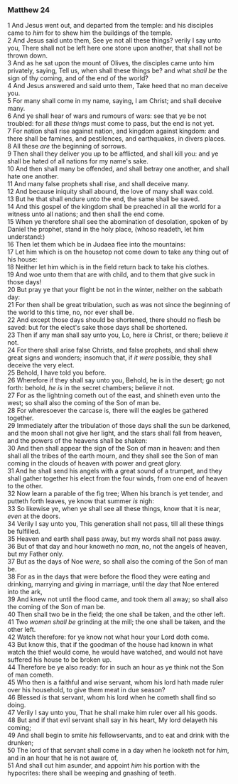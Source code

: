 ### Matthew 24

1 And Jesus went out, and departed from the temple: and his disciples came to *him* for to shew him the buildings of the temple.  
2 And Jesus said unto them, See ye not all these things? verily I say unto you, There shall not be left here one stone upon another, that shall not be thrown down.  
3 And as he sat upon the mount of Olives, the disciples came unto him privately, saying, Tell us, when shall these things be? and what *shall be* the sign of thy coming, and of the end of the world?  
4 And Jesus answered and said unto them, Take heed that no man deceive you.  
5 For many shall come in my name, saying, I am Christ; and shall deceive many.  
6 And ye shall hear of wars and rumours of wars: see that ye be not troubled: for all *these things* must come to pass, but the end is not yet.  
7 For nation shall rise against nation, and kingdom against kingdom: and there shall be famines, and pestilences, and earthquakes, in divers places.  
8 All these *are* the beginning of sorrows.  
9 Then shall they deliver you up to be afflicted, and shall kill you: and ye shall be hated of all nations for my name's sake.  
10 And then shall many be offended, and shall betray one another, and shall hate one another.  
11 And many false prophets shall rise, and shall deceive many.  
12 And because iniquity shall abound, the love of many shall wax cold.  
13 But he that shall endure unto the end, the same shall be saved.  
14 And this gospel of the kingdom shall be preached in all the world for a witness unto all nations; and then shall the end come.  
15 When ye therefore shall see the abomination of desolation, spoken of by Daniel the prophet, stand in the holy place, (whoso readeth, let him understand:)  
16 Then let them which be in Judaea flee into the mountains:  
17 Let him which is on the housetop not come down to take any thing out of his house:  
18 Neither let him which is in the field return back to take his clothes.  
19 And woe unto them that are with child, and to them that give suck in those days!  
20 But pray ye that your flight be not in the winter, neither on the sabbath day:  
21 For then shall be great tribulation, such as was not since the beginning of the world to this time, no, nor ever shall be.  
22 And except those days should be shortened, there should no flesh be saved: but for the elect's sake those days shall be shortened.  
23 Then if any man shall say unto you, Lo, here *is* Christ, or there; believe *it* not.  
24 For there shall arise false Christs, and false prophets, and shall shew great signs and wonders; insomuch that, if *it were* possible, they shall deceive the very elect.  
25 Behold, I have told you before.  
26 Wherefore if they shall say unto you, Behold, he is in the desert; go not forth: behold, *he is* in the secret chambers; believe *it* not.  
27 For as the lightning cometh out of the east, and shineth even unto the west; so shall also the coming of the Son of man be.  
28 For wheresoever the carcase is, there will the eagles be gathered together.  
29 Immediately after the tribulation of those days shall the sun be darkened, and the moon shall not give her light, and the stars shall fall from heaven, and the powers of the heavens shall be shaken:  
30 And then shall appear the sign of the Son of man in heaven: and then shall all the tribes of the earth mourn, and they shall see the Son of man coming in the clouds of heaven with power and great glory.  
31 And he shall send his angels with a great sound of a trumpet, and they shall gather together his elect from the four winds, from one end of heaven to the other.  
32 Now learn a parable of the fig tree; When his branch is yet tender, and putteth forth leaves, ye know that summer *is* nigh:  
33 So likewise ye, when ye shall see all these things, know that it is near, *even* at the doors.  
34 Verily I say unto you, This generation shall not pass, till all these things be fulfilled.  
35 Heaven and earth shall pass away, but my words shall not pass away.  
36 But of that day and hour knoweth no *man*, no, not the angels of heaven, but my Father only.  
37 But as the days of Noe *were*, so shall also the coming of the Son of man be.  
38 For as in the days that were before the flood they were eating and drinking, marrying and giving in marriage, until the day that Noe entered into the ark,  
39 And knew not until the flood came, and took them all away; so shall also the coming of the Son of man be.  
40 Then shall two be in the field; the one shall be taken, and the other left.  
41 Two *women shall be* grinding at the mill; the one shall be taken, and the other left.  
42 Watch therefore: for ye know not what hour your Lord doth come.  
43 But know this, that if the goodman of the house had known in what watch the thief would come, he would have watched, and would not have suffered his house to be broken up.  
44 Therefore be ye also ready: for in such an hour as ye think not the Son of man cometh.  
45 Who then is a faithful and wise servant, whom his lord hath made ruler over his household, to give them meat in due season?  
46 Blessed *is* that servant, whom his lord when he cometh shall find so doing.  
47 Verily I say unto you, That he shall make him ruler over all his goods.  
48 But and if that evil servant shall say in his heart, My lord delayeth his coming;  
49 And shall begin to smite *his* fellowservants, and to eat and drink with the drunken;  
50 The lord of that servant shall come in a day when he looketh not for *him*, and in an hour that he is not aware of,  
51 And shall cut him asunder, and appoint *him* his portion with the hypocrites: there shall be weeping and gnashing of teeth.  
